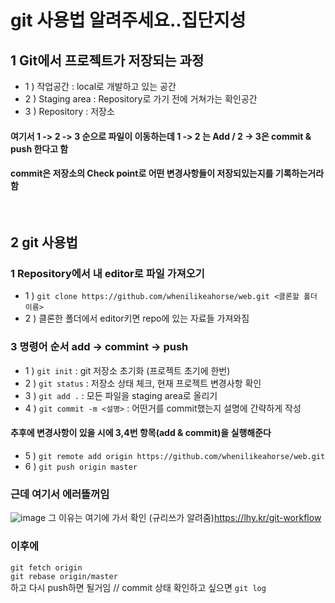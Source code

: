# git 사용법 알려주세요..집단지성 

## 1 Git에서 프로젝트가 저장되는 과정
- 1 ) 작업공간 : local로 개발하고 있는 공간
- 2 ) Staging area : Repository로 가기 전에 거쳐가는 확인공간
- 3 ) Repository : 저장소
#### 여기서 1 -> 2 -> 3 순으로 파일이 이동하는데 1 -> 2 는 Add / 2 -> 3은 commit & push 한다고 함
#### commit은 저장소의 Check point로 어떤 변경사항들이 저장되있는지를 기록하는거라함
<br/>

## 2 git 사용법
### 1 Repository에서 내 editor로 파일 가져오기
- 1 ) `git clone https://github.com/whenilikeahorse/web.git <클론할 폴더 이름>`
- 2 ) 클론한 폴더에서 editor키면 repo에 있는 자료들 가져와짐

### 3 명령어 순서 add -> commint -> push
- 1 ) `git init` : git 저장소 초기화 (프로젝트 초기에 한번)
- 2 ) `git status` : 저장소 상태 체크, 현재 프로젝트 변경사항 확인
- 3 ) `git add .` : 모든 파일을 staging area로 올리기
- 4 ) `git commit -m <설명>` : 어떤거를 commit했는지 설명에 간략하게 작성
#### 추후에 변경사항이 있을 시에 3,4번 항목(add & commit)을 실행해준다
- 5 ) `git remote add origin https://github.com/whenilikeahorse/web.git`
- 6 ) `git push origin master`

### 근데 여기서 에러뜰꺼임
![image](file:///C:/Users/%EA%B4%91%EC%9D%BC/Desktop/%EC%BA%A1%EC%B2%98.JPG)
그 이유는 여기에 가서 확인 (규리쓰가 알려줌)https://lhy.kr/git-workflow<br/>

### 이후에
`git fetch origin`<br/>
`git rebase origin/master`<br/>
하고 다시 push하면 될거임 // commit 상태 확인하고 싶으면 `git log`
